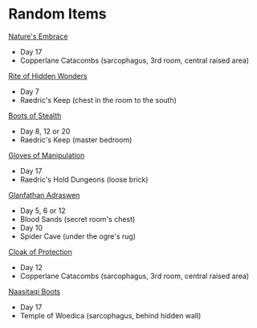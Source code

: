 # Random Items

[Nature's Embrace](https://pillarsofeternity.fandom.com/wiki/Nature%27s_Embrace)
- Day 17
- Copperlane Catacombs (sarcophagus, 3rd room, central raised area)

[Rite of Hidden Wonders](https://pillarsofeternity.fandom.com/wiki/Rite_of_Hidden_Wonders)
- Day 7
- Raedric's Keep (chest in the room to the south)

[Boots of Stealth](https://pillarsofeternity.fandom.com/wiki/Random_loot_tables/Clothing/Boots#Boots_of_Stealth)
- Day 8, 12 or 20
- Raedric's Keep (master bedroom)

[Gloves of Manipulation](https://pillarsofeternity.fandom.com/wiki/Random_loot_tables/Clothing/Handwear#Gloves_of_Manipulation)
- Day 17
- Raedric's Hold Dungeons (loose brick)

[Glanfathan Adraswen](https://pillarsofeternity.fandom.com/wiki/Random_loot_tables/Accessories/Amulets#Glanfathan_Adraswen)
- Day 5, 6 or 12
- Blood Sands (secret room's chest)
- Day 10
- Spider Cave (under the ogre's rug)

[Cloak of Protection](https://pillarsofeternity.fandom.com/wiki/Random_loot_tables/Clothing/Cloaks#Cloak_of_Protection)
- Day 12
- Copperlane Catacombs (sarcophagus, 3rd room, central raised area)

[Naasitaqi Boots](https://pillarsofeternity.fandom.com/wiki/Naasitaqi_Boots)
- Day 17
- Temple of Woedica (sarcophagus, behind hidden wall)
